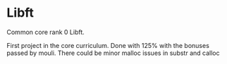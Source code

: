 # Libft
Common core rank 0 Libft.

First project in the core curriculum.
Done with 125% with the bonuses passed by mouli.
There could be minor malloc issues in substr and calloc
